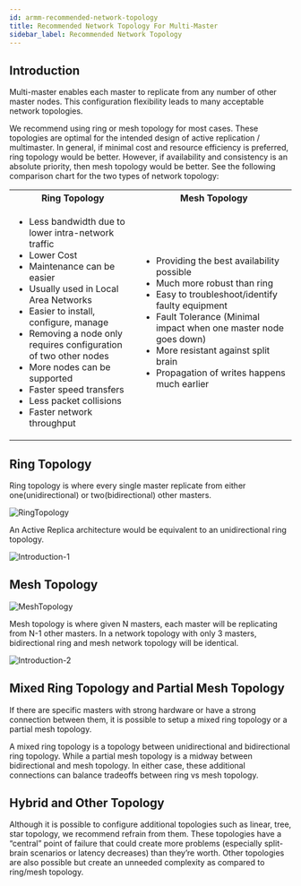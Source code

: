 ```yaml
---
id: armm-recommended-network-topology
title: Recommended Network Topology For Multi-Master
sidebar_label: Recommended Network Topology
---
```


## Introduction

Multi-master enables each master to replicate from any number of other master nodes. This configuration flexibility leads to many acceptable network topologies. 

We recommend using ring or mesh topology for most cases. These topologies are optimal for the intended design of active replication / multimaster.  In general, if minimal cost and resource efficiency is preferred, ring topology would be better. However, if availability and consistency is an absolute priority, then mesh topology would be better. See the following comparison chart for the two types of network topology:


<table>
  <tr>
    <th>Ring Topology</th>
    <th>Mesh Topology</th>
  </tr>
  <tr>
    <td>
		<ul>
		<li>Less bandwidth due to lower intra-network traffic</li>
		<li>Lower Cost</li>
		<li>Maintenance can be easier</li>
		<li>Usually used in Local Area Networks</li>
		<li>Easier to install, configure, manage</li>
		<li>Removing a node only requires configuration of two other nodes</li>
		<li>More nodes can be supported</li>
		<li>Faster speed transfers</li>
		<li>Less packet collisions</li>
		<li>Faster network throughput</li>		
		</ul>
	</td>
    <td>
		<ul>
		<li>Providing the best availability possible </li>
		<li>Much more robust than ring</li>
		<li>Easy to troubleshoot/identify faulty equipment</li>
		<li>Fault Tolerance (Minimal impact when one master node goes down)</li>
		<li>More resistant against split brain</li>
		<li>Propagation of writes happens much earlier</li>
		</ul>	
	</td>
  </tr>
</table>


## Ring Topology 

Ring topology is where every single master replicate from either one(unidirectional) or two(bidirectional) other masters. 

![RingTopology](/img/doc/RingTopology.png)

An Active Replica architecture would be equivalent to an unidirectional ring topology.

![Introduction-1](/img/doc/Introduction-1.png)

## Mesh Topology 

![MeshTopology](/img/doc/MeshTopology.png)

Mesh topology is where given N masters, each master will be replicating from N-1 other masters. In a network topology with only 3 masters, bidirectional ring and mesh network topology will be identical.

![Introduction-2](/img/doc/Introduction-2.png)

## Mixed Ring Topology and Partial Mesh Topology 

If there are specific masters with strong hardware or have a strong connection between them, it is possible to setup a mixed ring topology or a partial mesh topology.

A mixed ring topology is a topology between unidirectional and bidirectional ring topology. While a partial mesh topology is a midway between bidirectional and mesh topology. In either case, these additional connections can balance tradeoffs between ring vs mesh topology.

## Hybrid and Other Topology

Although it is possible to configure additional topologies such as linear, tree, star topology, we recommend refrain from them. These topologies have a “central” point of failure that could create more problems (especially split-brain scenarios or latency decreases) than they’re worth. Other topologies are also possible but create an unneeded complexity as compared to ring/mesh topology. 


